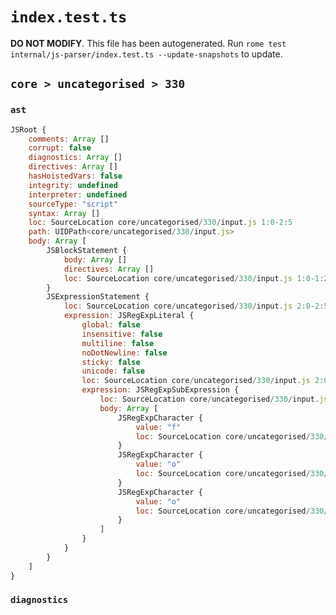 # `index.test.ts`

**DO NOT MODIFY**. This file has been autogenerated. Run `rome test internal/js-parser/index.test.ts --update-snapshots` to update.

## `core > uncategorised > 330`

### `ast`

```javascript
JSRoot {
	comments: Array []
	corrupt: false
	diagnostics: Array []
	directives: Array []
	hasHoistedVars: false
	integrity: undefined
	interpreter: undefined
	sourceType: "script"
	syntax: Array []
	loc: SourceLocation core/uncategorised/330/input.js 1:0-2:5
	path: UIDPath<core/uncategorised/330/input.js>
	body: Array [
		JSBlockStatement {
			body: Array []
			directives: Array []
			loc: SourceLocation core/uncategorised/330/input.js 1:0-1:2
		}
		JSExpressionStatement {
			loc: SourceLocation core/uncategorised/330/input.js 2:0-2:5
			expression: JSRegExpLiteral {
				global: false
				insensitive: false
				multiline: false
				noDotNewline: false
				sticky: false
				unicode: false
				loc: SourceLocation core/uncategorised/330/input.js 2:0-2:5
				expression: JSRegExpSubExpression {
					loc: SourceLocation core/uncategorised/330/input.js 2:1-2:4
					body: Array [
						JSRegExpCharacter {
							value: "f"
							loc: SourceLocation core/uncategorised/330/input.js 2:1-2:2
						}
						JSRegExpCharacter {
							value: "o"
							loc: SourceLocation core/uncategorised/330/input.js 2:2-2:3
						}
						JSRegExpCharacter {
							value: "o"
							loc: SourceLocation core/uncategorised/330/input.js 2:3-2:4
						}
					]
				}
			}
		}
	]
}
```

### `diagnostics`

```

```
